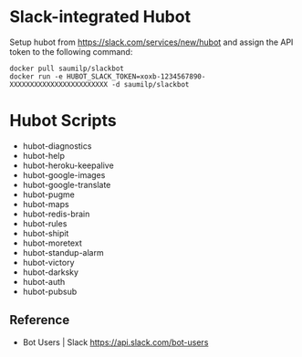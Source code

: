 # Slack-integrated Hubot


Setup hubot from https://slack.com/services/new/hubot and assign the API token to the following command:

```
docker pull saumilp/slackbot
docker run -e HUBOT_SLACK_TOKEN=xoxb-1234567890-XXXXXXXXXXXXXXXXXXXXXXXX -d saumilp/slackbot
```

# Hubot Scripts
* hubot-diagnostics
* hubot-help
* hubot-heroku-keepalive
* hubot-google-images
* hubot-google-translate
* hubot-pugme
* hubot-maps
* hubot-redis-brain
* hubot-rules
* hubot-shipit
* hubot-moretext
* hubot-standup-alarm
* hubot-victory
* hubot-darksky
* hubot-auth
* hubot-pubsub

## Reference
* Bot Users | Slack https://api.slack.com/bot-users
